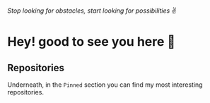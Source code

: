*Stop looking for obstacles, start looking for possibilities* ✌
# Hey! good to see you here 👋

## Repositories
Underneath, in the `Pinned` section you can find my most interesting repositories.
<!--
**wrzchwc/wrzchwc** is a ✨ _special_ ✨ repository because its `README.md` (this file) appears on your GitHub profile.

Here are some ideas to get you started:

- 🔭 I’m currently working on ...
- 🌱 I’m currently learning ...
- 👯 I’m looking to collaborate on ...
- 🤔 I’m looking for help with ...
- 💬 Ask me about ...
- 📫 How to reach me: ...
- 😄 Pronouns: ...
- ⚡ Fun fact: ...
-->
